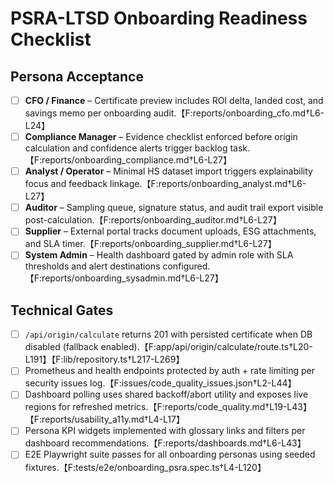 # PSRA-LTSD Onboarding Readiness Checklist

## Persona Acceptance
- [ ] **CFO / Finance** – Certificate preview includes ROI delta, landed cost, and savings memo per onboarding audit.【F:reports/onboarding_cfo.md†L6-L24】
- [ ] **Compliance Manager** – Evidence checklist enforced before origin calculation and confidence alerts trigger backlog task.【F:reports/onboarding_compliance.md†L6-L27】
- [ ] **Analyst / Operator** – Minimal HS dataset import triggers explainability focus and feedback linkage.【F:reports/onboarding_analyst.md†L6-L27】
- [ ] **Auditor** – Sampling queue, signature status, and audit trail export visible post-calculation.【F:reports/onboarding_auditor.md†L6-L27】
- [ ] **Supplier** – External portal tracks document uploads, ESG attachments, and SLA timer.【F:reports/onboarding_supplier.md†L6-L27】
- [ ] **System Admin** – Health dashboard gated by admin role with SLA thresholds and alert destinations configured.【F:reports/onboarding_sysadmin.md†L6-L27】

## Technical Gates
- [ ] `/api/origin/calculate` returns 201 with persisted certificate when DB disabled (fallback enabled).【F:app/api/origin/calculate/route.ts†L20-L191】【F:lib/repository.ts†L217-L269】
- [ ] Prometheus and health endpoints protected by auth + rate limiting per security issues log.【F:issues/code_quality_issues.json†L2-L44】
- [ ] Dashboard polling uses shared backoff/abort utility and exposes live regions for refreshed metrics.【F:reports/code_quality.md†L19-L43】【F:reports/usability_a11y.md†L4-L17】
- [ ] Persona KPI widgets implemented with glossary links and filters per dashboard recommendations.【F:reports/dashboards.md†L6-L43】
- [ ] E2E Playwright suite passes for all onboarding personas using seeded fixtures.【F:tests/e2e/onboarding_psra.spec.ts†L4-L120】
